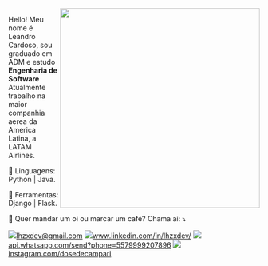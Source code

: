 <img src="https://raw.githubusercontent.com/MicaelliMedeiros/micaellimedeiros/master/image/computer-illustration.png" min-width="400px" max-width="400px" width="400px" align="right">

<p align="left"> 
  Hello! Meu nome é Leandro Cardoso, sou graduado em ADM e estudo <strong>Engenharia de Software</strong> </br>
  Atualmente trabalho na maior companhia aerea da America Latina, a LATAM Airlines.
</p>

<p align="left">
  🦄 Linguagens: Python | Java.
</p>

<p align="left">
  💼 Ferramentas: Django | Flask.
</p>

<p align="left">
  💌 Quer mandar um oi ou marcar um café? Chama ai: ⤵️
</p>

<p align="left">
  <a href="#" alt="Gmail">
  <img src="https://img.shields.io/badge/-Gmail-FF0000?style=flat-square&labelColor=FF0000&logo=gmail&logoColor=white&link=lhzxdev@gmail.com" />lhzxdev@gmail.com</a>

  <a href="#" alt="LinkedIn">
  <img src="https://img.shields.io/badge/-Linkedin-0e76a8?style=flat-square&logo=Linkedin&logoColor=white&link=https://www.linkedin.com/in/lhzxdev/" />www.linkedin.com/in/lhzxdev/</a>

  <a href="#" alt="WhatsApp">
  <img src="https://img.shields.io/badge/-WhatsApp-25d366?style=flat-square&labelColor=25d366&logo=whatsapp&logoColor=white&link=https://api.whatsapp.com/send?phone=5579999207896"/>api.whatsapp.com/send?phone=5579999207896</a>

  <a href="#" alt="Instagram">
  <img src="https://img.shields.io/badge/-Instagram-DF0174?style=flat-square&labelColor=DF0174&logo=instagram&logoColor=white&link=instagram.com/dosedecampari"/>instagram.com/dosedecampari</a>
</p>
